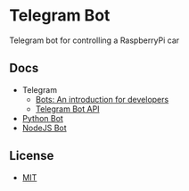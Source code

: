 # Telegram Bot

Telegram bot for controlling a RaspberryPi car

## Docs

  - Telegram
    - [Bots: An introduction for developers](https://core.telegram.org/bots)
    - [Telegram Bot API](https://core.telegram.org/bots/api)
  - [Python Bot](https://github.com/python-telegram-bot/python-telegram-bot)
  - [NodeJS Bot](https://github.com/yagop/node-telegram-bot-api)

## License
  - [MIT](./LICENSE)
